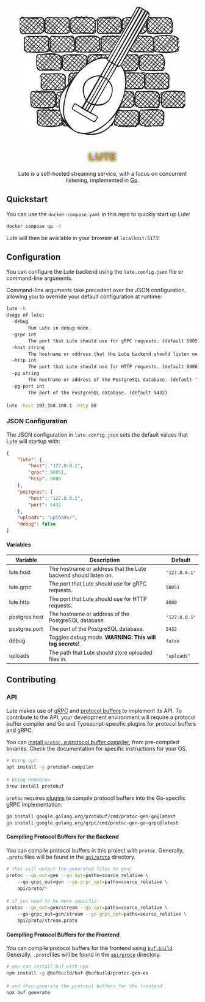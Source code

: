 <p align="center">
      <img src="lute_logo.png">
      <h1 align="center" style="color:#d5a021ff;font-family: 'Franklin Gothic Medium', 'Arial Narrow', Arial, sans-serif;transform-origin: top right;text-shadow: 0px 0px 8px rgba(0, 0, 0, 256);">LUTE</h1>
      <p align="center">Lute is a self-hosted streaming service, with a focus on concurrent listening,
      implemented in <a href="https://go.dev">Go</a>.</p>
</p>

## Quickstart

You can use the `docker-compose.yaml` in this repo to quickly start up Lute:

```sh
docker compose up -d
```

Lute will then be available in your browser at `localhost:5173`! 

## Configuration

You can configure the Lute backend using the `lute.config.json` file or command-line arguments.

Command-line arguments take precedent over the JSON configuration, allowing you to override your default
configuration at runtime:

```bash
lute -h
Usage of lute:
  -debug
        Run Lute in debug mode.
  -grpc int
        The port that Lute should use for gRPC requests. (default 50051)
  -host string
        The hostname or address that the Lute backend should listen on. (default "127.0.0.1")
  -http int
        The port that Lute should use for HTTP requests. (default 8080)
  -pg string
        The hostname or address of the PostgreSQL database. (default "127.0.0.1")
  -pg-port int
        The port of the PostgreSQL database. (default 5432)

lute -host 192.168.100.1 -http 80
```

### JSON Configuration
The JSON configuration in `lute.config.json` sets the default values that Lute will startup with:

```json
{
    "lute": {
        "host": "127.0.0.1",
        "grpc": 50051,
        "http": 8080
    },
    "postgres": {
        "host": "127.0.0.1",
        "port": 5432
    },
    "uploads": "uploads/",
    "debug": false
}
```

#### Variables

| Variable | Description | Default |
|----------|-------------|---------|
| lute.host | The hostname or address that the Lute backend should listen on. | `"127.0.0.1"` |
|lute.grpc | The port that Lute should use for gRPC requests. | `50051` |
| lute.http | The port that Lute should use for HTTP requests. | `8080` |
| postgres.host | The hostname or address of the PostgreSQL database. | `"127.0.0.1"` |
| postgres.port | The port of the PostgreSQL database. | `5432` |
| debug | Toggles debug mode. **WARNING: This will log secrets!** | `false` |
| uploads | The path that Lute should store uploaded files in. | `"uploads"` |

## Contributing

### API

Lute makes use of [gRPC](https://grpc.io/docs/what-is-grpc/core-concepts/) and 
[protocol buffers](https://protobuf.dev/) to implement its API. To contribute
to the API, your development environment will require a protocol buffer compiler
and Go and Typescript-specific plugins for protocol buffers and gRPC.

You can [install `protoc`, a protocol buffer compiler](https://grpc.io/docs/protoc-installation/), 
from pre-compiled binaries. Check the documentation for specific instructions 
for your OS.

```bash
# Using apt:
apt install -y protobuf-compiler

# Using Homebrew
brew install protobuf
```

`protoc` requires [plugins](https://github.com/protocolbuffers/protobuf-go) 
to compile protocol buffers into the Go-specific gRPC implementation.

```bash
go install google.golang.org/protobuf/cmd/protoc-gen-go@latest
go install google.golang.org/grpc/cmd/protoc-gen-go-grpc@latest
```

#### Compiling Protocol Buffers for the Backend

You can compile protocol buffers in this project with `protoc`. Generally,
`.proto` files will be found in the [`api/proto`](api/proto) directory.

```bash
# this will output the generated files to gen/
protoc --go_out=gen --go_opt=paths=source_relative \ 
    --go-grpc_out=gen --go-grpc_opt=paths=source_relative \
    api/proto/* 

# if you need to be more specific:
protoc --go_out=gen/stream --go_opt=paths=source_relative \ 
    --go-grpc_out=gen/stream --go-grpc_opt=paths=source_relative \
    api/proto/stream.proto 
```

#### Compiling Protocol Buffers for the Frontend

You can compile protocol buffers for the frontend using [`buf.build`](https://buf.build/docs/). Generally,
`.proto`files will be found in the [`api/proto`](api/proto) directory.


```bash
# you can install buf with npm
npm install -g @bufbuild/buf @bufbuild/protoc-gen-es

# and then generate the protocol buffers for the frontend
npx buf generate
```
